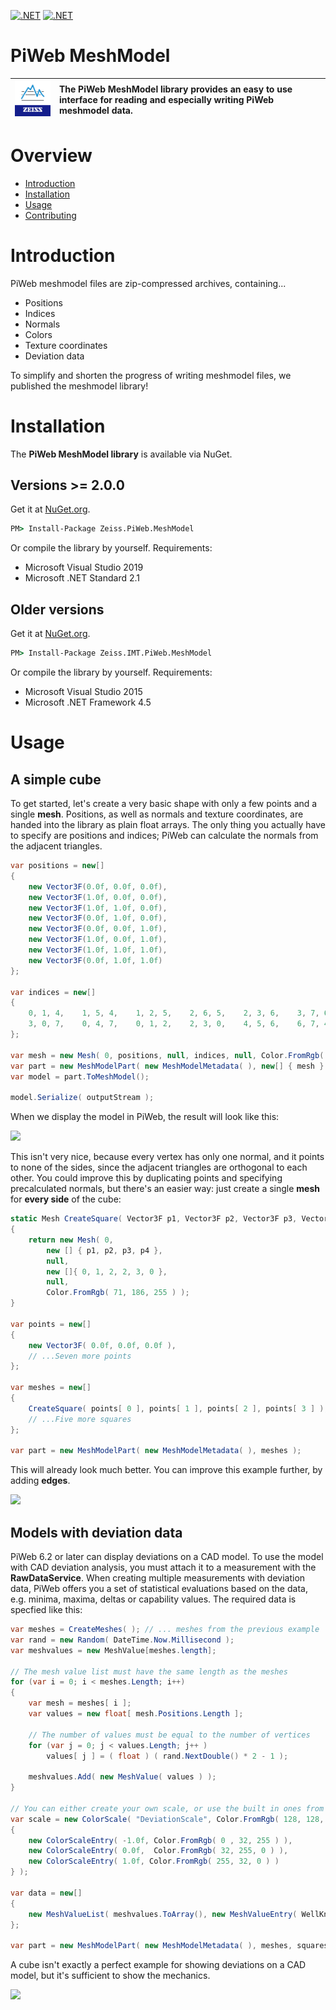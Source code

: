 [![.NET](https://github.com/ZEISS-PiWeb/PiWeb-MeshModel/actions/workflows/dotnet.yml/badge.svg?branch=master)](https://github.com/ZEISS-PiWeb/PiWeb-MeshModel/actions/workflows/dotnet.yml)
[![.NET](https://github.com/ZEISS-PiWeb/PiWeb-MeshModel/actions/workflows/dotnet.yml/badge.svg?branch=develop)](https://github.com/ZEISS-PiWeb/PiWeb-MeshModel/actions/workflows/dotnet.yml)

# PiWeb MeshModel

| ![Zeiss IQS Logo](gfx/logo_128x128.png) | The **PiWeb MeshModel library** provides an easy to use interface for reading and especially writing PiWeb meshmodel data. |
|-|:-|


# Overview

- [Introduction](#introduction)
- [Installation](#installation)
- [Usage](#usage)
- [Contributing](https://github.com/ZEISS-PiWeb/PiWeb-MeshModel/wiki/Contributing)


<a id="markdown-introduction" name="introduction"></a>
# Introduction

PiWeb meshmodel files are zip-compressed archives, containing...

* Positions
* Indices
* Normals
* Colors
* Texture coordinates
* Deviation data

To simplify and shorten the progress of writing meshmodel files, we published the meshmodel library!

<a id="markdown-installation" name="installation"></a>
# Installation

The **PiWeb MeshModel library** is available via NuGet.


## Versions >= 2.0.0

Get it at [NuGet.org](https://www.nuget.org/packages/Zeiss.PiWeb.MeshModel/).

```cmd
PM> Install-Package Zeiss.PiWeb.MeshModel
```

Or compile the library by yourself. Requirements:

* Microsoft Visual Studio 2019
* Microsoft .NET Standard 2.1


## Older versions

Get it at [NuGet.org](https://www.nuget.org/packages/Zeiss.IMT.PiWeb.MeshModel/).

```cmd
PM> Install-Package Zeiss.IMT.PiWeb.MeshModel
```

Or compile the library by yourself. Requirements:

* Microsoft Visual Studio 2015
* Microsoft .NET Framework 4.5


<a id="markdown-usage" name="usage"></a>
# Usage


<a id="markdown-1-a-simple-cube" name="1-a-simple-cube"></a>
## A simple cube

To get started, let's create a very basic shape with only a few points and a single **mesh**. Positions, as well as normals and texture coordinates, are handed into the library as plain float arrays. The only thing you actually have to specify are positions and indices; PiWeb can calculate the normals from the adjacent triangles.

```csharp
var positions = new[]
{
    new Vector3F(0.0f, 0.0f, 0.0f),
    new Vector3F(1.0f, 0.0f, 0.0f),
    new Vector3F(1.0f, 1.0f, 0.0f),
    new Vector3F(0.0f, 1.0f, 0.0f),
    new Vector3F(0.0f, 0.0f, 1.0f),
    new Vector3F(1.0f, 0.0f, 1.0f),
    new Vector3F(1.0f, 1.0f, 1.0f),
    new Vector3F(0.0f, 1.0f, 1.0f)
};

var indices = new[]
{
    0, 1, 4,    1, 5, 4,    1, 2, 5,    2, 6, 5,    2, 3, 6,    3, 7, 6,
    3, 0, 7,    0, 4, 7,    0, 1, 2,    2, 3, 0,    4, 5, 6,    6, 7, 4
};

var mesh = new Mesh( 0, positions, null, indices, null, Color.FromRgb( 71, 186, 255 ) );
var part = new MeshModelPart( new MeshModelMetadata( ), new[] { mesh } );
var model = part.ToMeshModel();

model.Serialize( outputStream );
```

When we display the model in PiWeb, the result will look like this:

<img style="width:100px;" src="gfx/CubeSingleMesh.png" >

This isn't very nice, because every vertex has only one normal, and it points to none of the sides, since the adjacent triangles are orthogonal to each other. You could improve this by duplicating points and specifying precalculated normals, but there's an easier way: just create a single **mesh** for **every side** of the cube:

```csharp
static Mesh CreateSquare( Vector3F p1, Vector3F p2, Vector3F p3, Vector3F p4)
{   
    return new Mesh( 0, 
        new [] { p1, p2, p3, p4 },
		null, 
        new []{ 0, 1, 2, 2, 3, 0 },
		null,
		Color.FromRgb( 71, 186, 255 ) );
}

var points = new[]
{
    new Vector3F( 0.0f, 0.0f, 0.0f ),
    // ...Seven more points
};

var meshes = new[]
{
    CreateSquare( points[ 0 ], points[ 1 ], points[ 2 ], points[ 3 ] ),
    // ...Five more squares
};

var part = new MeshModelPart( new MeshModelMetadata( ), meshes ); 
```

This will already look much better. You can improve this example further, by adding **edges**.

<img style="width:100px;" src="gfx/CubeMultiMesh.png" >


## Models with deviation data

PiWeb 6.2 or later can display deviations on a CAD model. To use the model with CAD deviation analysis, you must attach it to a measurement with the **RawDataService**. When creating multiple measurements
with deviation data, PiWeb offers you a set of statistical evaluations based on the data, e.g. minima, maxima, deltas or capability values. The required data is specfied like this:

```csharp
var meshes = CreateMeshes( ); // ... meshes from the previous example
var rand = new Random( DateTime.Now.Millisecond );
var meshvalues = new MeshValue[meshes.length];

// The mesh value list must have the same length as the meshes
for (var i = 0; i < meshes.Length; i++)
{
    var mesh = meshes[ i ];
    var values = new float[ mesh.Positions.Length ];
        
    // The number of values must be equal to the number of vertices  
    for (var j = 0; j < values.Length; j++ )
        values[ j ] = ( float ) ( rand.NextDouble() * 2 - 1 );

    meshvalues.Add( new MeshValue( values ) );
}

// You can either create your own scale, or use the built in ones from PiWeb.
var scale = new ColorScale( "DeviationScale", Color.FromRgb( 128, 128, 128 ), new[]
{
    new ColorScaleEntry( -1.0f, Color.FromRgb( 0 , 32, 255 ) ),
    new ColorScaleEntry( 0.0f,  Color.FromRgb( 32, 255, 0 ) ),
    new ColorScaleEntry( 1.0f, Color.FromRgb( 255, 32, 0 ) )
} );

var data = new[]
{
    new MeshValueList( meshvalues.ToArray(), new MeshValueEntry( WellKnownDataTypes.Deviation, "deviations.dat", scale ))
};

var part = new MeshModelPart( new MeshModelMetadata( ), meshes, squares.Select(s => s.Edge), data );
```

A cube isn't exactly a perfect example for showing deviations on a CAD model, but it's sufficient to show the mechanics. 

<img style="width:100px;" src="gfx/CubeWithDeviations.png" >
